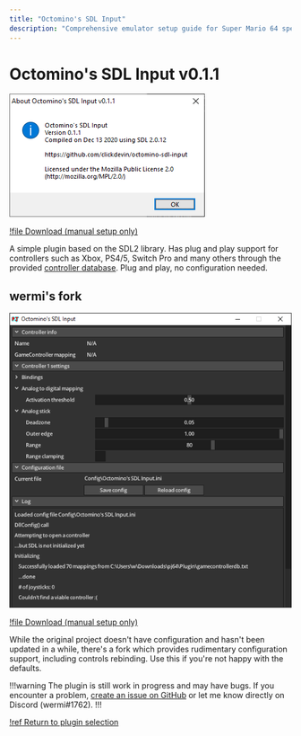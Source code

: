 ```yaml
---
title: "Octomino's SDL Input"
description: "Comprehensive emulator setup guide for Super Mario 64 speedruns"
---
```


# Octomino's SDL Input v0.1.1

![](./img/octomino.png)

[!file Download (manual setup only)](https://github.com/clickdevin/octomino-sdl-input/releases/download/v0.1.1/octomino-sdl-input-0.1.1.zip)

A simple plugin based on the SDL2 library. Has plug and play support for controllers such as Xbox, PS4/5, Switch Pro and many others through the provided [controller database](https://github.com/gabomdq/SDL_GameControllerDB). Plug and play, no configuration needed.

## wermi's fork

![](./img/octomino_wermi.png)

[!file Download (manual setup only)](https://github.com/wermipls/octomino-sdl-input/releases/download/2021.12.01/octomino-sdl-input-wermi-0b663a5.zip)

While the original project doesn't have configuration and hasn't been updated in a while, there's a fork which provides rudimentary configuration support, including controls rebinding. Use this if you're not happy with the defaults.

!!!warning
The plugin is still work in progress and may have bugs. If you encounter a problem, [create an issue on GitHub](https://github.com/wermipls/octomino-sdl-input/issues) or let me know directly on Discord (wermi#1762).
!!!

[!ref Return to plugin selection](plugin_setup.md#plugin-selection)
